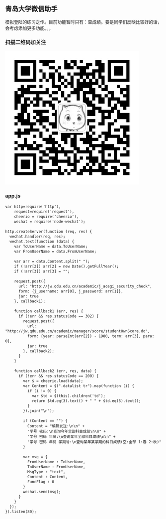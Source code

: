 ## 青岛大学微信助手 ##

模拟登陆的练习之作。目前功能暂时只有：查成绩。要是同学们反映比较好的话，会考虑添加更多功能。。。

### 扫描二维码加关注 ###

![](qrcode.jpg)

### app.js ###

    var http=require('http'),
        request=require('request'),
        cheerio = require('cheerio'),
        wechat = require('node-wechat');

    http.createServer(function (req, res) {
      wechat.handler(req, res);
      wechat.text(function (data) {
        var ToUserName = data.ToUserName;
        var FromUserName = data.FromUserName;

        var arr = data.Content.split(" ");
        if (!arr[2]) arr[2] = new Date().getFullYear();
        if (!arr[3]) arr[3] = "";

        request.post({
          url: "http://jw.qdu.edu.cn/academic/j_acegi_security_check",
          form: {j_username: arr[0], j_password: arr[1]},
          jar: true
        }, callback1);

        function callback1 (err, res) {
          if (!err && res.statusCode == 302) {
            request.post({
              url: "http://jw.qdu.edu.cn/academic/manager/score/studentOwnScore.do",
              form: {year: parseInt(arr[2]) - 1980, term: arr[3], para: 0},
              jar: true
            }, callback2);
          }
        }

        function callback2 (err, res, data) {
          if (!err && res.statusCode == 200) {
            var $ = cheerio.load(data);
            var Content = $(".datalist tr").map(function (i) {
              if (i != 0) {
                var $td = $(this).children('td');
                return $td.eq(3).text() + " " + $td.eq(5).text();
              }
            }).join("\n");

            if (Content == "") {
              Content = "编辑发送:\n\n" +
              "学号 密码:\n查询今年全部科目成绩\n\n" +
              "学号 密码 年份:\n查询某年全部科目成绩\n\n" +
              "学号 密码 年份 学期号:\n查询某年某学期的科目成绩(空:全部 1:春 2:秋)"
            }

            var msg = {
              FromUserName : ToUserName,
              ToUserName : FromUserName,
              MsgType : "text",
              Content : Content,
              FuncFlag : 0
            }
            wechat.send(msg);
          }
        }
      });
    }).listen(80);
